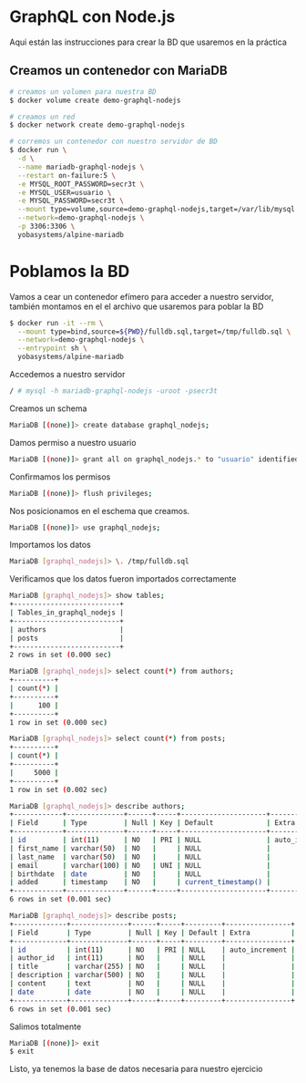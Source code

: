 # GraphQL con Node.js
Aqui están las instrucciones para crear la BD que usaremos en la práctica

## Creamos un contenedor con MariaDB
```bash
# creamos un volumen para nuestra BD
$ docker volume create demo-graphql-nodejs

# creamos un red
$ docker network create demo-graphql-nodejs

# corremos un contenedor con nuestro servidor de BD 
$ docker run \
  -d \
  --name mariadb-graphql-nodejs \
  --restart on-failure:5 \
  -e MYSQL_ROOT_PASSWORD=secr3t \
  -e MYSQL_USER=usuario \
  -e MYSQL_PASSWORD=secr3t \
  --mount type=volume,source=demo-graphql-nodejs,target=/var/lib/mysql \
  --network=demo-graphql-nodejs \
  -p 3306:3306 \
  yobasystems/alpine-mariadb
```
# Poblamos la BD
Vamos a cear un contenedor efímero para acceder a nuestro servidor, también montamos en el el archivo que usaremos para poblar la BD
```bash
$ docker run -it --rm \
  --mount type=bind,source=${PWD}/fulldb.sql,target=/tmp/fulldb.sql \
  --network=demo-graphql-nodejs \
  --entrypoint sh \
  yobasystems/alpine-mariadb
```

Accedemos a nuestro servidor
```bash
/ # mysql -h mariadb-graphql-nodejs -uroot -psecr3t
```
Creamos un schema
```bash
MariaDB [(none)]> create database graphql_nodejs;
```
Damos permiso a nuestro usuario
```bash
MariaDB [(none)]> grant all on graphql_nodejs.* to "usuario" identified by "secr3t";
```
Confirmamos los permisos
```bash
MariaDB [(none)]> flush privileges;
```
Nos posicionamos en el eschema que creamos.
```bash
MariaDB [(none)]> use graphql_nodejs;
```
Importamos los datos
```bash
MariaDB [graphql_nodejs]> \. /tmp/fulldb.sql
```
Verificamos que los datos fueron importados correctamente
```bash
MariaDB [graphql_nodejs]> show tables;
+--------------------------+
| Tables_in_graphql_nodejs |
+--------------------------+
| authors                  |
| posts                    |
+--------------------------+
2 rows in set (0.000 sec)

MariaDB [graphql_nodejs]> select count(*) from authors;
+----------+
| count(*) |
+----------+
|      100 |
+----------+
1 row in set (0.000 sec)

MariaDB [graphql_nodejs]> select count(*) from posts;
+----------+
| count(*) |
+----------+
|     5000 |
+----------+
1 row in set (0.002 sec)

MariaDB [graphql_nodejs]> describe authors;
+------------+--------------+------+-----+---------------------+----------------+
| Field      | Type         | Null | Key | Default             | Extra          |
+------------+--------------+------+-----+---------------------+----------------+
| id         | int(11)      | NO   | PRI | NULL                | auto_increment |
| first_name | varchar(50)  | NO   |     | NULL                |                |
| last_name  | varchar(50)  | NO   |     | NULL                |                |
| email      | varchar(100) | NO   | UNI | NULL                |                |
| birthdate  | date         | NO   |     | NULL                |                |
| added      | timestamp    | NO   |     | current_timestamp() |                |
+------------+--------------+------+-----+---------------------+----------------+
6 rows in set (0.001 sec)

MariaDB [graphql_nodejs]> describe posts;
+-------------+--------------+------+-----+---------+----------------+
| Field       | Type         | Null | Key | Default | Extra          |
+-------------+--------------+------+-----+---------+----------------+
| id          | int(11)      | NO   | PRI | NULL    | auto_increment |
| author_id   | int(11)      | NO   |     | NULL    |                |
| title       | varchar(255) | NO   |     | NULL    |                |
| description | varchar(500) | NO   |     | NULL    |                |
| content     | text         | NO   |     | NULL    |                |
| date        | date         | NO   |     | NULL    |                |
+-------------+--------------+------+-----+---------+----------------+
6 rows in set (0.001 sec)
```
Salimos totalmente
```bash
MariaDB [(none)]> exit
$ exit
```

Listo, ya tenemos la base de datos necesaria para nuestro ejercicio
